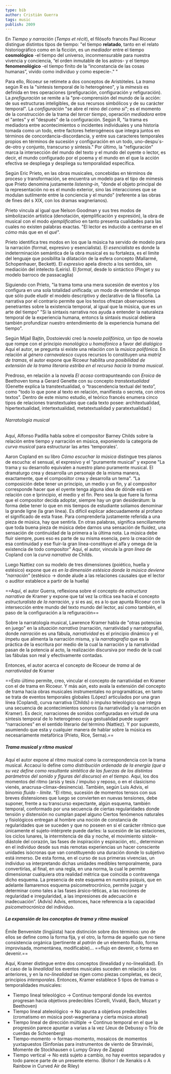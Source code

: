 ```yaml
---
type: bib
author: Cristián Guerra
tags: music
publish: 2009
---
```


En *Tiempo y narración* (*Temps et récit*), el filósofo francés Paul Ricoeur distingue distintos tipos de tiempo: "el tiempo **relatado**, tanto en el relato historiográfico como en la ficción, es un *mediador* entre el tiempo **cosmológico** -el tiempo del universo, inconmensurable para nuestra vivencia y conciencia, “el orden inmutable de los astros- y el tiempo **fenomenológico** -el tiempo finito de la “inconstancia de las cosas humanas”, vivido como individuo y como especie-." "

Para ello, Ricoeur se retimete a dos conceptos de Aristóteles. La *trama* según R es la "síntesis temporal de lo heterogéneo", y la *mímesis* es definida en tres operaciones (prefiguración, configuración y refiguración). La *prefiguración* se remite a la "pre-comprensión del mundo de la acción: de sus estructuras inteligibles, de sus recursos simbólicos y de su carácter temporal". La *configuración* "se abre el reino del *como si*"; es el momento de la construcción de la trama del *tercer tiempo*, operación *mediadora* entre el "antes" y el "después" de la configuración. Según R, "la trama es mediadora entre acontecimientos o incidentes individuales y una historia tomada como un todo, entre factores heterogéneos que integra juntos en términos de concordancia-discordancia, y entre sus caracteres temporales propios en términos de sucesión y configuración en un todo, uno-despu´s-de-otro y conjunto, transcurso y síntesis." Por último, la "refiguración" marca la intersección del mundo del texto y el mundo del oyente o lector, es decir, el mundo configurado por el poema y el mundo en el que la acción efectiva se despliega y despliega su temporalidad específica.

Según Eric Prieto,                                                                                                                                                                                                                                                                                                                                   en las obras musicales, concebidas en términos de proceso y transformación, se encuentra un modelo para el tipo de mimesis que Prieto denomina justamente *listening-in*, "donde el objeto principal de la representación no es el mundo exterior, sino las interacciones que se modulan sutilmente entre la conciencia y el mundo" (referente a las obras de fines del s XIX, con los dramas wagnerianos).

Prieto vincula al igual que Nelson Goodman y sus tres modos de simbolizaci                                                                                                                                                                                                                                                                                                                                                                                                                                                                                                                                                                                                                                                                                                                                                                                                                                                                                                                                                                                                                                                                                                                                                                                                                                                                                                                                                                                                                                                                                                                                                                                                                                                                              ón artística (denotación, ejemplificación y expresión), la obra de musical con el modo *ejemplificativo* en tanto presenta cualidades para las cuales no existen palabras exactas. "El lector es inducido a centrarse en el *cómo* más que en el *qué*".

Prieto identifica tres modos en los que la música ha servido de modelo para la narración (formal, expresivo y esencialista). El *esencialista* es donde la indeterminación semántica de la obra musical es su fortaleza, es el límite del lenguaje que posibilita la dilatación de la esfera concepto (Mallarmé, Schopenhauer, Beckett). El *expresivo* apela directo a los sentidos, sin mediación del intelecto (Leiris). El *formal*, desde lo sintáctico (Pinget y su modelo barroco de passacaglia)

Siguiendo con Prieto, "la trama toma una mera sucesión de eventos y los configura en una sola totalidad unificada; un modo de entender el tiempo que sólo pude eludir el modelo descriptivo y declarativo de la filosofía. La narrativa por el contrario permite que los textos ofrezan observaciones penetrantes sobre la existencia temporal, al igual que la música, que es un arte del tiempo" "Si la sintaxis narrativa nos ayuda a entender la naturaleza temporal de la experiencia humana, entoncs la sintaxis musical debiera también profundizar nuestro entendimiento de la experiencia humana del tiempo".

Según Mijaíl Bajtín, Dostoievski creó la *novela polifónica*, un tipo de novela que rompe con el principio *monológico u homofónico* a favor del *dialógico*
Aquí el autor, se pregunta si existe una relación con la *música polifónica*.
En relación al *género carnavalesco* cuyos recursos lo constituyen una *matriz de tramas*, el autor expone que Ricoeur habilita *una posibilidad de extensión de la trama literaria estriba en el recurso hacia la trama musical*.

Predroso, en relación a la novela *El acoso* contrapunteando con *Eroica* de Beethoven toma a Gerard Genette con su concepto *transtextualidad* 
	(Genette explica la transtextualidad, o “trascendencia textual del texto”, como "todo lo que pone al texto en relación, manifiesta o secreta, con otros textos". Dentro de este mismo estudio, el teórico francés enumera cinco tipos de relaciones transtextuales que cada texto posee: architextualidad, hipertextualidad, intertextualidad, metatextualidad y paratextualidad.)

###### Narratología musical
Aquí, Alfonso Padilla habla sobre el compositor Barney Childs sobre la relación entre tiempo y narración en música, exponiendo la categoria de *curva musical* para estructurar las artes 'temporales'.

Aaron Copland en su libro *Cómo escuchar la música* distingue tres planos de escucha: el sensual, el expresivo y el "puramente musical" y expone "La trama y su desarrollo equivalen a nuestro plano puramente musical. El dramaturgo crea y desarrolla un personaje de la misma manera, exactamente, que el composiitor crea y desarrolla un tema".
		“La composición debe tener un principio, un medio y un fin, y al compositor corresponde hacer que el oyente tenga alguna idea de dónde está en relación con e lprincipio, el medio y el fin. Pero sea la que fuere la forma que el compositor decida adoptar, siempre hay un gran desiderátum: la forma debe tener lo que en mis tiempos de estudiante solíamos denominar la grande ligne (la gran línea). Es difícil explicar adecuadamente al profano el significado de esta frase. Para comprenderla justamente referida a una pieza de música, hay que sentirla. En otras palabras, significa sencillamente que toda buena pieza de música debe darnos una sensación de fluidez, una sensación de continuidad de la primera a la última nota. La música debe fluir siempre, pues eso es parte de su misma esencia, pero la creación de esa continuidad y ese fluir-la gran línea-constituye el alfa y omega de la existencia de todo compositor”
Aquí, el autor, vincula la *gran línea* de Copland con la *curva narrativa* de Childs.

Luego Nattiez con su modelo de tres dimensiones (poiético, huella y estésico) expone que *es en la dimensión estésica donde la música deviene "narración"* (estésico -> donde alude a las relaciones causales que el lector o auditor establece a partir de la huella)

==Aquí, el autor Guerra, reflexiona sobre el concepto de *estructura narrativa* de Kramer y expone que tal vez la crítica sea hacia el concepto *estructuralista de la narración*, y si es así, es a lo que apunta Ricoeur con la intersección entre mundo del texto mundo del lector, así como también, el paso de la configuración a la refiguración==

Sobre la narratología musical, Lawrence Kramer habla de "otras potencias en juego" en la *situación narrativa* (narración, narratividad y narratografía), donde *narración* es una fábula, *narratividad* es el principio dinámico y el ímpetu que alimenta la narración misma, y la *narratografía* que es la práctica de la escritura por medio de la cual la narración y la narratividad pasan de la potencia al acto, la realización discursiva por medio de la cual las fábulas son real y efectivamente contadas.

Entonces, el autor acerca el concepto de Ricoeur de *trama* al de *narratividad* de Kramer

==Esto último permite, creo, vincular el concepto de narratividad en Kramer con el de trama en Ricoeur. Y más aún, esto avala la extensión del concepto de trama hacia obras musicales instrumentales no programáticas, en tanto se trata de eventos temporales globales (López) articulados por una gran línea (Copland), curva narrativa (Childs) o impulso teleológico que integra una secuencia de acontecimientos sonoros (la narratividad y la narración en Kramer). Es decir, narraciones de sonidos configuradas en virtud de una síntesis temporal de lo heterogéneo cuya gestualidad puede sugerir “narraciones” en el sentido literario del término (Nattiez). Y por supuesto, asumiendo que esta y cualquier manera de hablar sobre la música es necesariamente metafórica (Prieto, Rice, Serna).==

##### Trama musical y ritmo musical
Aquí el autor expone al ritmo musical como la correspondencia con la trama musical. Accaoui lo define como *distribución ordenada de la energía (que a su vez define como resultante sintética de las fuerzas de los distintos parámetros del sonido y figuras del discurso) en el tiempo.* Aquí, los dos momentos del ritmo (arsis y tesis / impulso y reposo, o en el clasicismo vienés, anacrusa-climax-desinencia). También, según Luis Advis, el binomio *fluido - límite*.
                                                                                                                                                                                                                                                                                                                                                                                                                                                                                                                                
		"El ritmo, sucesión de momentos tensos con sus breves distensiones que luego se convierten en nuevas tensiones, debe suponer, frente a su transcurso expectante, algún esquema, también temporal, conformado por una secuencia de ciertas regularidades donde tensión y distensión no cumplan papel alguno Ciertos fenómenos naturales y fisiológicos entregan al hombre una noción de constancia de regularidades que se suceden y que no poseen en sí el carácter rítmico que únicamente el sujeto-intérprete puede darles: la sucesión de las estaciones, los ciclos lunares, la intermitencia de día y noche, el movimiento sístole-diástole del corazón, las fases de inspiración y espiración, etc., determinan en el individuo desde sus más remotas experiencias un hacer consciente unidades isócronas que van constituyendo una duración donde lo subjetivo está inmerso. De esta forma, en el curso de sus primeras vivencias, un individuo va interpretando dichas unidades medibles temporalmente, para convertirlas, al final, en una regla, en una norma, la cual le permite dimensionar cualquiera otra realidad métrica que coincida o contravenga dicho esquema. La presencia de este esquema en nuestra psiquis, que en adelante llamaremos esquema psicometrocrónico, permite juzgar y determinar como tales a las fases ársico-téticas, a las nociones de regularidad e irregularidad, a las impresiones de adecuación e inadecuación”. (Advis)
Advis, entonces, hace referencia a la capacidad *psicometrocrónica* del individuo.

##### La expansión de los conceptos de trama y ritmo musical
Émile Benveniste (lingüista) hace distinción sobre dos términos: uno de ellos se define como la forma fija, y el otro, la forma de aquello que no tiene consistencia orgánica (pertinente al *patrón* de un elemento fluido, forma improvisada, momentánea, modificable)... ==flujo en devenir, o forma en devenir.                                                                                                                                                                                                                                                                                                                                                                                                                                                                                           ==

Aquí, Kramer distingue entre dos conceptos (linealidad y no-linealidad ). En el caso de la *linealidad* los eventos musicales suceden en relación a los anteriores, y en la *no-linealidad* se rigen como piezas completas, es decir, principios *intemporales*. Entonces, Kramer establece 5 tipos de tramas o temporalidades musicales:
- Tiempo lineal teleológico -> Continuo temporal donde los eventos progresan hacia objetivos predecibles (Corelli, Vivaldi, Bach, Mozart y Beethoven)
- Tiempo lineal ateleológico -> No apunta a objetivos predecibles (cromatismo en música post-wagneriana y cierta música atonal)
- Tiempo lineal de dirección múltiple -> Continuo temporal en el que la progresión parece apuntar a varias a la vez (Jeux de Debussy o Trío de cuerdas de Schoenberg)
- Tiempo-momento -> formas-momento, mosaicos de momentos yuxtapuestos (Sinfonías para instrumentos de viento de Stravinski, Momente de Stockhausen o Lumpy Gravy de Zappa)
- Tiempo vertical                                                                  -> No está sujeto a cambio, no hay eventos separados y todo parece parte de un presente eterno. (Bohor I de Xenakis o A Rainbow in Curved Air de Riley)